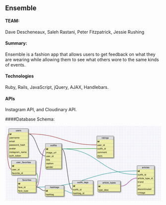 ## Ensemble

#### TEAM: 
Dave Descheneaux, Saleh Rastani, Peter Fitzpatrick, Jessie Rushing

#### Summary:
Ensemble is a fashion app that allows users to get feedback on what they are wearing while allowing them to see what others wore to the same kinds of events.

#### Technologies 
Ruby, Rails, JavaScript, jQuery, AJAX, Handlebars.

#### APIs
Instagram API, and Cloudinary API.

####Database Schema:

![db](/schema.png)
